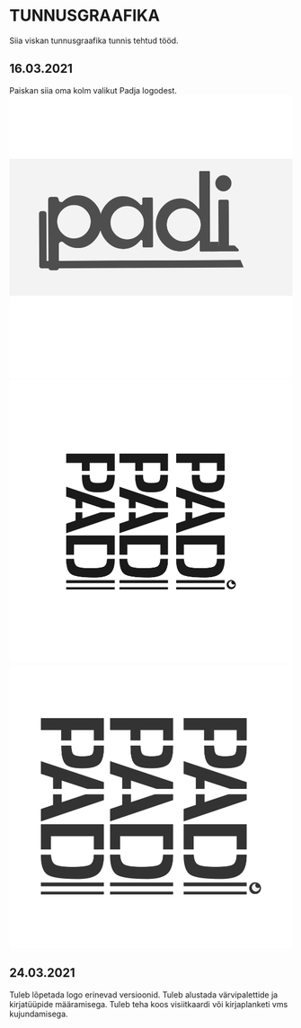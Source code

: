 # TUNNUSGRAAFIKA

Siia viskan tunnusgraafika tunnis tehtud tööd.
## 16.03.2021
Paiskan siia oma kolm valikut Padja logodest.
![Logo variant 1](./Logo1.svg)
![Logo variant 2](./Logo2.svg)
![Logo variant 3](./Logo4.svg)

## 24.03.2021
Tuleb lõpetada logo erinevad versioonid.
Tuleb alustada värvipalettide ja kirjatüüpide määramisega.
Tuleb teha koos visiitkaardi või kirjaplanketi vms kujundamisega.